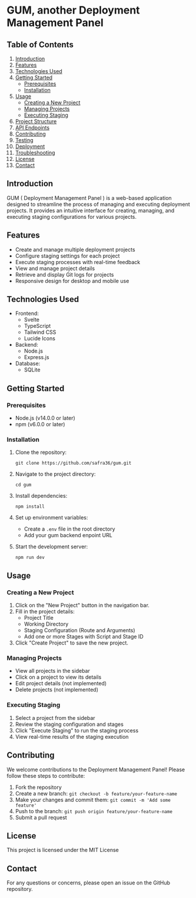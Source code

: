 # GUM, another Deployment Management Panel

## Table of Contents
1. [Introduction](#introduction)
2. [Features](#features)
3. [Technologies Used](#technologies-used)
4. [Getting Started](#getting-started)
   - [Prerequisites](#prerequisites)
   - [Installation](#installation)
5. [Usage](#usage)
   - [Creating a New Project](#creating-a-new-project)
   - [Managing Projects](#managing-projects)
   - [Executing Staging](#executing-staging)
6. [Project Structure](#project-structure)
7. [API Endpoints](#api-endpoints)
8. [Contributing](#contributing)
9. [Testing](#testing)
10. [Deployment](#deployment)
11. [Troubleshooting](#troubleshooting)
12. [License](#license)
13. [Contact](#contact)

## Introduction

GUM ( Deployment Management Panel ) is a web-based application designed to streamline the process of managing and executing deployment projects. It provides an intuitive interface for creating, managing, and executing staging configurations for various projects.

## Features

- Create and manage multiple deployment projects
- Configure staging settings for each project
- Execute staging processes with real-time feedback
- View and manage project details
- Retrieve and display Git logs for projects
- Responsive design for desktop and mobile use

## Technologies Used

- Frontend:
  - Svelte
  - TypeScript
  - Tailwind CSS
  - Lucide Icons
- Backend:
  - Node.js
  - Express.js
- Database:
  - SQLite

## Getting Started

### Prerequisites

- Node.js (v14.0.0 or later)
- npm (v6.0.0 or later)

### Installation

1. Clone the repository:
   ```
   git clone https://github.com/safra36/gum.git
   ```

2. Navigate to the project directory:
   ```
   cd gum
   ```

3. Install dependencies:
   ```
   npm install
   ```

4. Set up environment variables:
   - Create a `.env` file in the root directory
   - Add your gum backend enpoint URL

5. Start the development server:
   ```
   npm run dev
   ```

## Usage

### Creating a New Project

1. Click on the "New Project" button in the navigation bar.
2. Fill in the project details:
   - Project Title
   - Working Directory
   - Staging Configuration (Route and Arguments)
   - Add one or more Stages with Script and Stage ID
3. Click "Create Project" to save the new project.

### Managing Projects

- View all projects in the sidebar
- Click on a project to view its details
- Edit project details (not implemented)
- Delete projects (not implemented)

### Executing Staging

1. Select a project from the sidebar
2. Review the staging configuration and stages
3. Click "Execute Staging" to run the staging process
4. View real-time results of the staging execution

## Contributing

We welcome contributions to the Deployment Management Panel! Please follow these steps to contribute:

1. Fork the repository
2. Create a new branch: `git checkout -b feature/your-feature-name`
3. Make your changes and commit them: `git commit -m 'Add some feature'`
4. Push to the branch: `git push origin feature/your-feature-name`
5. Submit a pull request

## License

This project is licensed under the MIT License

## Contact

For any questions or concerns, please open an issue on the GitHub repository.